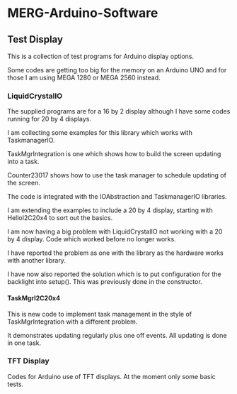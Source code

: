 # MERG-Arduino-Software

 ## Test Display
 
 This is a collection of test programs for Arduino display options.
 
 Some codes are getting too big for the memory on an Arduino UNO and for those I am using MEGA 1280 or MEGA 2560 instead.
 
 ### LiquidCrystalIO
 
 The supplied programs are for a 16 by 2 display although I have some codes running for 20 by 4 displays.
 
 I am collecting some examples for this library which works with TaskmanagerIO.
 
 TaskMgrIntegration is one which shows how to build the screen updating into a task.
 
 Counter23017 shows how to use the task manager to schedule updating of the screen.
 
 The code is integrated with the IOAbstraction and TaskmanagerIO libraries.
 
 I am extending the examples to include a 20 by 4 display, starting with HelloI2C20x4 to sort out the basics.
 
 I am now having a big problem with LiquidCrystalIO not working with a 20 by 4 display. Code which worked before no longer works.
 
 I have reported the problem as one with the library as the hardware works with another library.
 
 I have now also reported the solution which is to put configuration for the backlight into setup(). This was previously done in the constructor.

 #### TaskMgrI2C20x4
 
 This is new code to implement task management in the style of TaskMgrIntegration with a different problem.
 
 It demonstrates updating regularly plus one off events. All updating is done in one task.
  
### TFT Display

Codes for Arduino use of TFT displays. At the moment only some basic tests.

